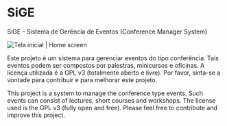 SiGE
====

SiGE - Sistema de Gerência de Eventos (Conference Manager System)

![Tela inicial | Home screen](https://raw.githubusercontent.com/comsolid/sige/master/docs/screenshots/01.home.png)

Este projeto é um sistema para gerenciar eventos do tipo conferência. Tais eventos podem ser compostos por palestras, minicursos e oficinas.
A licença utilizada é a GPL v3 (totalmente aberto e livre). Por favor, sinta-se a vontade para contribuir e para melhorar este projeto.

This project is a system to manage the conference type events. Such events can consist of lectures, short courses and workshops.
The license used is the GPL v3 (fully open and free). Please feel free to contribute and improve this project.

